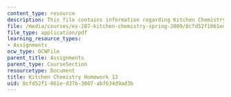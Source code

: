 ```yaml
---
content_type: resource
description: This file contains information regarding Kitchen Chemistry Homework 13.
file: /media/courses/es-287-kitchen-chemistry-spring-2009/8cfd52f1061ed37b3807abf634d9ad3b_MITES_287S09_assn13_Week13.pdf
file_type: application/pdf
learning_resource_types:
- Assignments
ocw_type: OCWFile
parent_title: Assignments
parent_type: CourseSection
resourcetype: Document
title: Kitchen Chemistry Homework 13
uid: 8cfd52f1-061e-d37b-3807-abf634d9ad3b
---
```

